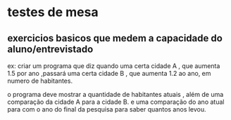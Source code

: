 # testes de mesa
 exercicios basicos que medem a capacidade do aluno/entrevistado
---------------------
ex: criar um programa que diz quando uma certa cidade A , que aumenta 1.5 por ano ,passará uma certa cidade B , que aumenta 1.2 ao ano, em numero de habitantes.

o programa deve mostrar a quantidade de habitantes atuais , além de uma comparação da cidade A para a cidade B.
e uma comparação do ano atual para com o ano do final da pesquisa para saber quantos anos levou.
